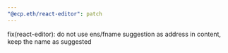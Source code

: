 ```yaml
---
"@ecp.eth/react-editor": patch
---
```


fix(react-editor): do not use ens/fname suggestion as address in content, keep the name as suggested
